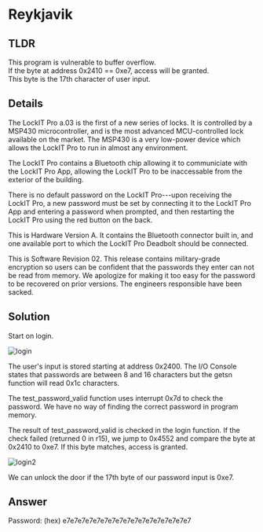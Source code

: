 # Reykjavik
## TLDR
This program is vulnerable to buffer overflow.  
If the byte at address 0x2410 == 0xe7, access will be granted.  
This byte is the 17th character of user input.  

## Details
The LockIT Pro a.03  is the first of a new series  of locks. It is
controlled by a  MSP430 microcontroller, and is  the most advanced
MCU-controlled lock available on the  market. The MSP430 is a very
low-power device which allows the LockIT  Pro to run in almost any
environment.

The  LockIT  Pro   contains  a  Bluetooth  chip   allowing  it  to
communiciate with the  LockIT Pro App, allowing the  LockIT Pro to
be inaccessable from the exterior of the building.

There is  no default password  on the LockIT  Pro---upon receiving
the LockIT Pro, a new password must be set by connecting it to the
LockIT Pro  App and  entering a password  when prompted,  and then
restarting the LockIT Pro using the red button on the back.
    
This is Hardware  Version A.  It contains  the Bluetooth connector
built in, and one available port  to which the LockIT Pro Deadbolt
should be connected.

This is Software Revision 02. This release contains military-grade
encryption so users can be confident that the passwords they enter
can not be read from memory.   We apologize for making it too easy
for the password to be recovered on prior versions.  The engineers
responsible have been sacked.

## Solution
Start on login.

![login](./screenshots/login.png)

The user's input is stored starting at address 0x2400. The I/O Console states that passwords are between 8 and 16 characters but the getsn function will read 0x1c characters.

The test_password_valid function uses interrupt 0x7d to check the password. We have no way of finding the correct password in program memory.

The result of test_password_valid is checked in the login function. If the check failed (returned 0 in r15), we jump to 0x4552 and compare the byte at 0x2410 to 0xe7. If this byte matches, access is granted.

![login2](./screenshots/login2.png)

We can unlock the door if the 17th byte of our password input is 0xe7.

## Answer
Password: (hex) e7e7e7e7e7e7e7e7e7e7e7e7e7e7e7e7e7
